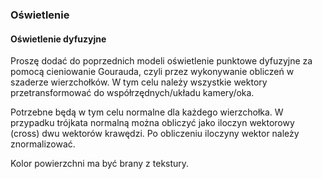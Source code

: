 ### Oświetlenie



#### Oświetlenie dyfuzyjne 

Proszę dodać do poprzednich modeli oświetlenie  punktowe dyfuzyjne za pomocą cieniowanie Gourauda, 
czyli  przez wykonywanie obliczeń w szaderze wierzchołków. W tym celu należy wszystkie wektory 
przetransformować do współrzędnych/układu kamery/oka. 

Potrzebne będą w tym celu normalne dla każdego wierzchołka.
W przypadku trójkata normalną można obliczyć jako iloczyn wektorowy (cross) dwu wektorów krawędzi.
Po obliczeniu iloczyny wektor należy znormalizować.  


Kolor powierzchni ma być brany z tekstury. 
